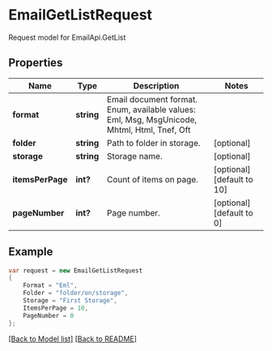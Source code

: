 
# EmailGetListRequest

Request model for EmailApi.GetList

## Properties

Name | Type | Description  | Notes
------------- | ------------- | ------------- | -------------
**format** |**string**|Email document format. Enum, available values: Eml, Msg, MsgUnicode, Mhtml, Html, Tnef, Oft |
**folder** |**string**|Path to folder in storage. |[optional] 
**storage** |**string**|Storage name. |[optional] 
**itemsPerPage** |**int?**|Count of items on page. |[optional] [default to 10]
**pageNumber** |**int?**|Page number. |[optional] [default to 0]

## Example
```csharp
var request = new EmailGetListRequest
{ 
    Format = "Eml",
    Folder = "folder/on/storage",
    Storage = "First Storage",
    ItemsPerPage = 10,
    PageNumber = 0
};
```

[[Back to Model list]](Models.md) [[Back to README]](README.md)
